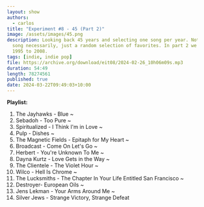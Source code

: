 ```yaml
---
layout: show
authors:
  - carlos
title: "Experiment #8 - 45 (Part 2)"
image: /assets/images/45.png
description: Looking back 45 years and selecting one song per year. Not the best
  song necessarily, just a random selection of favorites. In part 2 we go from
  1995 to 2008.
tags: [indie, indie pop]
file: https://archive.org/download/eit08/2024-02-26_10h06m09s.mp3
duration: 54:49
length: 78274561
published: true
date: 2024-03-22T09:49:03+10:00
---
```


**Playlist:**

1.	The Jayhawks - Blue ~
2.	Sebadoh - Too Pure ~
3.	Spiritualized - I Think I'm in Love ~
4.	Pulp - Dishes ~
5.	The Magnetic Fields - Epitaph for My Heart ~
6.	Broadcast - Come On Let's Go ~
7.	Herbert - You're Unknown To Me ~
8.	Dayna Kurtz - Love Gets in the Way ~
9.	The Clientele - The Violet Hour ~
10.	Wilco - Hell Is Chrome ~
11.	The Lucksmiths - The Chapter In Your Life Entitled San Francisco ~
12.	Destroyer- European Oils ~
13.	Jens Lekman - Your Arms Around Me ~
14.	Silver Jews - Strange Victory, Strange Defeat
